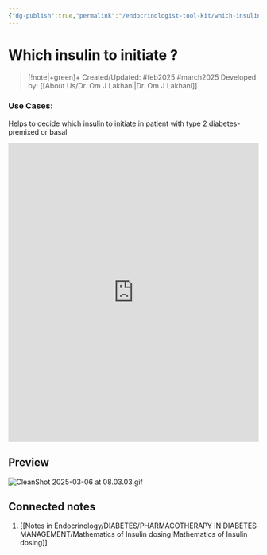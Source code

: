 ```yaml
---
{"dg-publish":true,"permalink":"/endocrinologist-tool-kit/which-insulin-to-initiate/"}
---
```




# Which insulin to initiate ?

> [!note|+green]+ Created/Updated: #feb2025 #march2025
> Developed by: [[About Us/Dr. Om J Lakhani\|Dr. Om J Lakhani]] 

<script data-goatcounter="https://endocrinologyindia.goatcounter.com/count" async src="//gc.zgo.at/count.js"></script>


### Use Cases: 

Helps to decide which insulin to initiate in patient with type 2 diabetes- premixed or basal 




<iframe src="https://dromlakhani.github.io/basalvspremixed/" width="100%" height="600" style="border: none;"></iframe>

## Preview

![CleanShot 2025-03-06 at 08.03.03.gif](/img/user/attachments/CleanShot%202025-03-06%20at%2008.03.03.gif)

## Connected notes

1. [[Notes in Endocrinology/DIABETES/PHARMACOTHERAPY IN DIABETES MANAGEMENT/Mathematics of Insulin dosing\|Mathematics of Insulin dosing]]